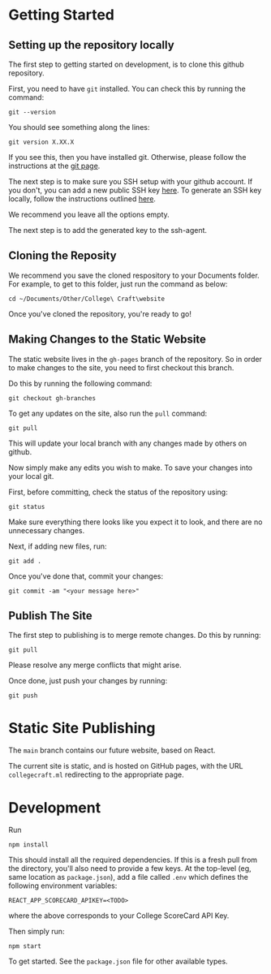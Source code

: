 # Getting Started

## Setting up the repository locally
The first step to getting started on development, is to clone this github repository.

First, you need to have `git` installed. You can check this by running the command:

```
git --version
```
You should see something along the lines:

```
git version X.XX.X
```

If you see this, then you have installed git. Otherwise, please follow the instructions at the [git page](https://git-scm.com/book/en/v2/Getting-Started-Installing-Git).

The next step is to make sure you SSH setup with your github account. If you don't, you can add a new public SSH key [here](https://github.com/settings/ssh/new). To generate an SSH key locally, follow the instructions outlined [here](https://docs.github.com/en/free-pro-team@latest/github/authenticating-to-github/generating-a-new-ssh-key-and-adding-it-to-the-ssh-agent). 

We recommend you leave all the options empty. 

The next step is to add the generated key to the ssh-agent.

## Cloning the Reposity
We recommend you save the cloned respository to your Documents folder. For example, to get to this folder, just run the command as below:

```
cd ~/Documents/Other/College\ Craft\website
```

Once you've cloned the repository, you're ready to go!

## Making Changes to the Static Website
The static website lives in the `gh-pages` branch of the repository. So in order to make changes to the site, you need to first checkout this branch.

Do this by running the following command:
```
git checkout gh-branches
```

To get any updates on the site, also run the `pull` command:
```
git pull
```

This will update your local branch with any changes made by others on github.

Now simply make any edits you wish to make. To save your changes into your local git.

First, before committing, check the status of the repository using:
```
git status
```
Make sure everything there looks like you expect it to look, and there are no unnecessary changes.

Next, if adding new files, run:
```
git add .
```

Once you've done that, commit your changes:
```
git commit -am "<your message here>"
```

## Publish The Site
The first step to publishing is to merge remote changes. Do this by running:
```
git pull
```

Please resolve any merge conflicts that might arise.

Once done, just push your changes by running:

```
git push
```



# Static Site Publishing

The `main` branch contains our future website, based on React.

The current site is static, and is hosted on GitHub pages, with the URL `collegecraft.ml` redirecting to the appropriate page.



# Development
Run
```
npm install
```

This should install all the required dependencies. If this is a fresh pull from the directory, you'll also need to provide a few keys. At the top-level (eg, same location as `package.json`), add a file called `.env` which defines the following environment variables:

```
REACT_APP_SCORECARD_APIKEY=<TODO>
```
where the above corresponds to your College ScoreCard API Key.

Then simply run:

```
npm start
```

To get started. See the `package.json` file for other available types.